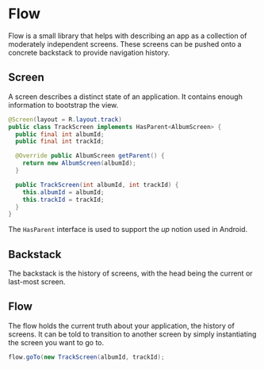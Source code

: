 # Flow

Flow is a small library that helps with describing an app as a collection of moderately independent screens. These screens can be pushed onto a concrete backstack to provide navigation history.

## Screen

A screen describes a distinct state of an application. It contains enough information to bootstrap the view.

```java
@Screen(layout = R.layout.track)
public class TrackScreen implements HasParent<AlbumScreen> {
  public final int albumId;
  public final int trackId;

  @Override public AlbumScreen getParent() {
    return new AlbumScreen(albumId);
  }

  public TrackScreen(int albumId, int trackId) {
    this.albumId = albumId;
    this.trackId = trackId;
  }
}
```

The `HasParent` interface is used to support the *up* notion used in Android.

## Backstack

The backstack is the history of screens, with the head being the current or last-most screen.

## Flow

The flow holds the current truth about your application, the history of screens. It can be told to transition to another screen by simply instantiating the screen you want to go to.

```java
flow.goTo(new TrackScreen(albumId, trackId);
```
